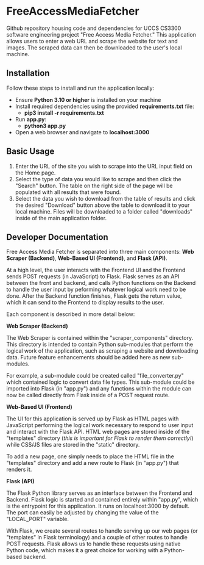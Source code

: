 # FreeAccessMediaFetcher
Github repository housing code and dependencies for UCCS CS3300 software engineering project "Free Access Media Fetcher." This application allows users to enter a web URL and scrape the website for text and images. The scraped data can then be downloaded to the user's local machine.

## Installation
Follow these steps to install and run the application locally:

- Ensure **Python 3.10 or higher** is installed on your machine
- Install required dependencies using the provided **requirements.txt** file:
  - **pip3 install -r requirements.txt**
- Run **app.py**:
  - **python3 app.py**
- Open a web browser and navigate to **localhost:3000**

## Basic Usage
1. Enter the URL of the site you wish to scrape into the URL input field on the Home page.
2. Select the type of data you would like to scrape and then click the "Search" button. The table on the right side of the page will be populated with all results that were found.
3. Select the data you wish to download from the table of results and click the desired "Download" button above the table to download it to your local machine. Files will be downloaded to a folder called "downloads" inside of the main application folder.

## Developer Documentation
Free Access Media Fetcher is separated into three main components: **Web Scraper (Backend)**, **Web-Based UI (Frontend)**, and **Flask (API)**. 

At a high level, the user interacts with the Frontend UI and the Frontend sends POST requests (in JavaScript) to Flask. Flask serves as an API between the front and backend, and calls Python functions on the Backend to handle the user input by peforming whatever logical work need to be done. After the Backend function finishes, Flask gets the return value, which it can send to the Frontend to display results to the user. 

Each component is described in more detail below:

**Web Scraper (Backend)**

The Web Scraper is contained within the "scraper_components" directory. This directory is intended to contain Python sub-modules that perform the logical work of the application, such as scraping a website and downloading data. Future feature enhancements should be added here as new sub-modules. 

For example, a sub-module could be created called "file_converter.py" which contained logic to convert data file types. This sub-module could be imported into Flask (in "app.py") and any functions within the module can now be called directly from Flask inside of a POST request route.

**Web-Based UI (Frontend)**

The UI for this application is served up by Flask as HTML pages with JavaScript performing the logical work necessary to respond to user input and interact with the Flask API. HTML web pages are stored inside of the "templates" directory (*this is important for Flask to render them correctly!*) while CSS/JS files are stored in the "static" directory.

To add a new page, one simply needs to place the HTML file in the "templates" directory and add a new route to Flask (in "app.py") that renders it.

**Flask (API)**

The Flask Python library serves as an interface between the Frontend and Backend. Flask logic is started and contained entirely within "app.py", which is the entrypoint for this application. It runs on localhost:3000 by default. The port can easily be adjusted by changing the value of the "LOCAL_PORT" variable.

With Flask, we create several routes to handle serving up our web pages (or "templates" in Flask terminology) and a couple of other routes to handle POST requests. Flask allows us to handle these requests using native Python code, which makes it a great choice for working with a Python-based backend.
